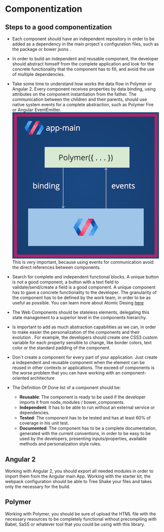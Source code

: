 # Componentization

## Steps to a good componentization

* Each component should have an independent repository in order to be added as a dependency in the main project´s configuration files, such as the package or bower jsons .

* In order to build an independent and reusable component, the developer should abstract himself from the complete application and look for the concrete functionality that the component has to fill, and avoid the use of multiple dependencies.

* Take some time to understand how works the data flow in Polymer or Angular 2. Every component receives properties by data binding, using attributes on the component instantiation from the father. The communication between the children and their parents, should use native system events for a complete abstraction, such as Polymer Fire or Angular EventEmitter.
    ![Polymer Data flow Example](assets/images/data-flow.png)  
  This is very important, because using events for communication avoid the direct references between components.

* Search for complete and independent functional blocks. A unique button is not a good component, a button with a text field to validate/send/create a field is a good component. A unique component has to gave a concrete functionality to the developer. The granularity of the component has to be defined by the work team, in order to be as useful as possible. You can learn more about Atomic Desing [here](http://bradfrost.com/blog/post/atomic-web-design/)

* The Web Components should be stateless elements, delegating this state management to a superior level in the components hierarchy. 

* Is important to add as much abstraction capabilities as we can, in order to make easier the personalization of the components and their evolution . For example, the developers should create one CSS3 custom variable for each property sensible to change, like border colors, text color or the standard padding of the component. 

* Don´t create a component for every part of your application. Just create a independent and reusable component when the element can be reused in other contexts or applications. The exceed of components is the worse problem that you can have working with an component-oriented architecture

* The Definition Of Done list of a component should be:
    - <strong>Reusable</strong>: The component is ready to be used if the developer imports it from node_modules / bower_components.
    - <strong>Independent</strong>: It has to be able to run without an external service or dependencies.
    - <strong>Tested</strong>: The component has to be tested and has at least 60% of coverage in his unit test.
    - <strong>Documented</strong>: The component has to be a complete documentation, generated with the current conventions, in order to be easy to be used by the developers, presenting inputs/properties, available methods and personalization style rules.

## Angular 2 

Working with Angular 2, you should export all needed modules in order to import them from the Angular main App. Working with the starter kit, the webpack configuration should be able to Tree Shake your files and takes only the necessary for the build.

## Polymer

Working with Polymer, you should be sure of upload the HTML file with the necessary resources to be completely functional without precompiling with Babel, SaSS or whatever tool that you could be using with this library.